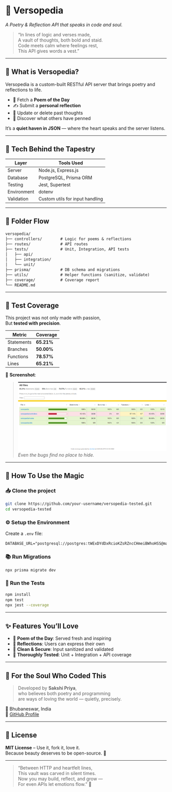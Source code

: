 # 🌸 Versopedia  
*A Poetry & Reflection API that speaks in code and soul.*

> “In lines of logic and verses made,  
> A vault of thoughts, both bold and staid.  
> Code meets calm where feelings rest,  
> This API gives words a vest.”

---

## 🌼 What is Versopedia?

Versopedia is a custom-built RESTful API server that brings poetry and reflections to life.

- 📜 Fetch a **Poem of the Day**  
- ✍️ Submit a **personal reflection**  
- 🔁 Update or delete past thoughts  
- 🔎 Discover what others have penned  

It’s a **quiet haven in JSON** — where the heart speaks and the server listens.

---

## 🔧 Tech Behind the Tapestry

| Layer        | Tools Used                            |
|--------------|----------------------------------------|
| Server       | Node.js, Express.js                    |
| Database     | PostgreSQL, Prisma ORM                 |
| Testing      | Jest, Supertest                        |
| Environment  | dotenv                                 |
| Validation   | Custom utils for input handling        |

---

## 📂 Folder Flow

```
versopedia/
├── controllers/        # Logic for poems & reflections
├── routes/             # API routes
├── tests/              # Unit, Integration, API tests
│   ├── api/
│   ├── integration/
│   └── unit/
├── prisma/             # DB schema and migrations
├── utils/              # Helper functions (sanitize, validate)
├── coverage/           # Coverage report
└── README.md
```

---

## 🧪 Test Coverage

This project was not only made with passion,  
But **tested with precision**.

| Metric      | Coverage   |
|-------------|------------|
| Statements  | **65.21%** |
| Branches    | **50.00%** |
| Functions   | **78.57%** |
| Lines       | **65.21%** |

📸 **Screenshot**:  

> ![Coverage Screenshot](./coverage.png)  
> _Even the bugs find no place to hide._

---

## 🚀 How To Use the Magic

### 📥 Clone the project
```bash
git clone https://github.com/your-username/versopedia-tested.git
cd versopedia-tested
```

### ⚙️ Setup the Environment
Create a `.env` file:
```env
DATABASE_URL="postgresql://postgres:tWExDYdDxRcioKZsRZncCHmeiBWhoHSS@maglev.proxy.rlwy.net:35574/railway"

```

### 📚 Run Migrations
```bash
npx prisma migrate dev
```

### 🧪 Run the Tests
```bash
npm install
npm test
npx jest --coverage
```

---

## ✨ Features You’ll Love

- 🌅 **Poem of the Day**: Served fresh and inspiring
- 📝 **Reflections**: Users can express their own
- 🧹 **Clean & Secure**: Input sanitized and validated
- 🧪 **Thoroughly Tested**: Unit + Integration + API coverage

---

## 🌻 For the Soul Who Coded This

> Developed by **Sakshi Priya**,  
> who believes both poetry and programming  
> are ways of loving the world — quietly, precisely.

📍 Bhubaneswar, India  
🔗 [GitHub Profile](https://github.com/sakshiSejal296)

---

## 📖 License

**MIT License** – Use it, fork it, love it.  
Because beauty deserves to be open-source. 💫

---

> “Between HTTP and heartfelt lines,  
> This vault was carved in silent times.  
> Now you may build, reflect, and grow —  
> For even APIs let emotions flow.” 🌿
